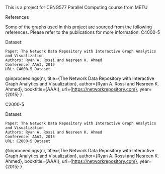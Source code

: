 This is a project for CENG577 Parallel Computing course from METU



References

Some of the graphs used in this project are sourced from the following references. Please refer to the publications for more information:
C4000-5

Dataset:

    Paper: The Network Data Repository with Interactive Graph Analytics and Visualization
    Authors: Ryan A. Rossi and Nesreen K. Ahmed
    Conference: AAAI, 2015
    URL: C4000-5 Dataset
@inproceedings{nr,
     title={The Network Data Repository with Interactive Graph Analytics and Visualization},
     author={Ryan A. Rossi and Nesreen K. Ahmed},
     booktitle={AAAI},
     url={https://networkrepository.com},
     year={2015}
}



C2000-5

Dataset:

    Paper: The Network Data Repository with Interactive Graph Analytics and Visualization
    Authors: Ryan A. Rossi and Nesreen K. Ahmed
    Conference: AAAI, 2015
    URL: C2000-5 Dataset

@inproceedings{nr,
     title={The Network Data Repository with Interactive Graph Analytics and Visualization},
     author={Ryan A. Rossi and Nesreen K. Ahmed},
     booktitle={AAAI},
     url={https://networkrepository.com},
     year={2015}
}
